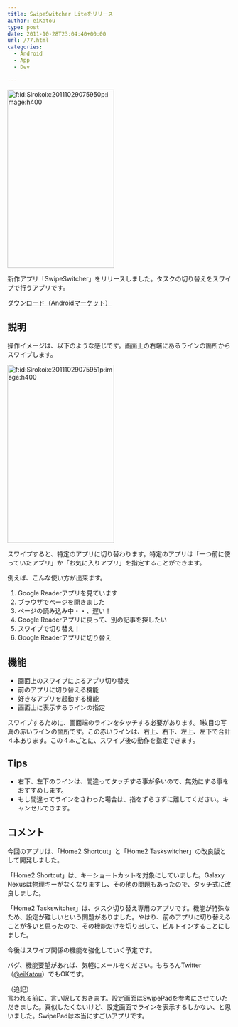 ```yaml
---
title: SwipeSwitcher Liteをリリース
author: eiKatou
type: post
date: 2011-10-28T23:04:40+00:00
url: /77.html
categories:
  - Android
  - App
  - Dev

---
```

<div class="section">
  <p>
    <a class="hatena-fotolife" href="http://f.hatena.ne.jp/Sirokoix/20111029075950" target="_blank"><img class="hatena-fotolife" title="f:id:Sirokoix:20111029075950p:image:h400" src="http://cdn-ak.f.st-hatena.com/images/fotolife/S/Sirokoix/20111029/20111029075950.png" alt="f:id:Sirokoix:20111029075950p:image:h400" width="240" height="400" /></a>
  </p>
  
  <p>
    新作アプリ「SwipeSwitcher」をリリースしました。タスクの切り替えをスワイプで行うアプリです。
  </p>
  
  <p>
    <a href="https://market.android.com/details?id=com.appspot.eikatou0.ss" target="_blank">ダウンロード（Androidマーケット）</a>
  </p>
  
  <h2>
    説明
  </h2>
  
  <p>
    操作イメージは、以下のような感じです。画面上の右端にあるラインの箇所からスワイプします。
  </p>
  
  <p>
    <a class="hatena-fotolife" href="http://f.hatena.ne.jp/Sirokoix/20111029075951" target="_blank"><img class="hatena-fotolife" title="f:id:Sirokoix:20111029075951p:image:h400" src="http://cdn-ak.f.st-hatena.com/images/fotolife/S/Sirokoix/20111029/20111029075951.png" alt="f:id:Sirokoix:20111029075951p:image:h400" width="240" height="400" /></a>
  </p>
  
  <p>
    スワイプすると、特定のアプリに切り替わります。特定のアプリは「一つ前に使っていたアプリ」か「お気に入りアプリ」を指定することができます。
  </p>
  
  <p>
    例えば、こんな使い方が出来ます。
  </p>
  
  <p>
    <!--more-->
  </p>
  
  <ol>
    <li>
      Google Readerアプリを見ています
    </li>
    <li>
      ブラウザでページを開きました
    </li>
    <li>
      ページの読み込み中・・、遅い！
    </li>
    <li>
      Google Readerアプリに戻って、別の記事を探したい
    </li>
    <li>
      スワイプで切り替え！
    </li>
    <li>
      Google Readerアプリに切り替え
    </li>
  </ol>
  
  <h2>
    機能
  </h2>
  
  <ul>
    <li>
      画面上のスワイプによるアプリ切り替え
    </li>
    <li>
      前のアプリに切り替える機能
    </li>
    <li>
      好きなアプリを起動する機能
    </li>
    <li>
      画面上に表示するラインの指定
    </li>
  </ul>
  
  <p>
    スワイプするために、画面端のラインをタッチする必要があります。1枚目の写真の赤いラインの箇所です。この赤いラインは、右上、右下、左上、左下で合計４本あります。この４本ごとに、スワイプ後の動作を指定できます。
  </p>
  
  <h2>
    Tips
  </h2>
  
  <ul>
    <li>
      右下、左下のラインは、間違ってタッチする事が多いので、無効にする事をおすすめします。
    </li>
    <li>
      もし間違ってラインをさわった場合は、指をずらさずに離してください。キャンセルできます。
    </li>
  </ul>
  
  <h2>
    コメント
  </h2>
  
  <p>
    今回のアプリは、「Home2 Shortcut」と「Home2 Taskswitcher」の改良版として開発しました。
  </p>
  
  <p>
    「Home2 Shortcut」は、キーショートカットを対象にしていました。Galaxy Nexusは物理キーがなくなりますし、その他の問題もあったので、タッチ式に改良しました。
  </p>
  
  <p>
    「Home2 Taskswitcher」は、タスク切り替え専用のアプリです。機能が特殊なため、設定が難しいという問題がありました。やはり、前のアプリに切り替えることが多いと思ったので、その機能だけを切り出して、ビルトインすることにしました。
  </p>
  
  <p>
    今後はスワイプ関係の機能を強化していく予定です。
  </p>
  
  <p>
    バグ、機能要望があれば、気軽にメールをください。もちろんTwitter（<a href="https://twitter.com/#!/eiKatou" target="_blank">@eiKatou</a>）でもOKです。
  </p>
  
  <p>
    （追記）<br /> 言われる前に、言い訳しておきます。設定画面はSwipePadを参考にさせていただきました。真似したくないけど、設定画面でラインを表示するしかない、と思いました。SwipePadは本当にすごいアプリです。
  </p>
</div>
